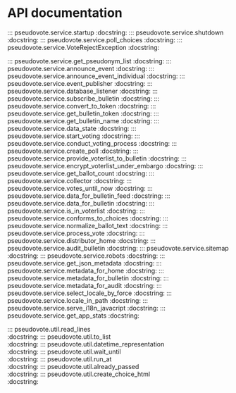 # API documentation

::: pseudovote.service.startup
    :docstring:
::: pseudovote.service.shutdown
    :docstring:
::: pseudovote.service.poll_choices
    :docstring:
::: pseudovote.service.VoteRejectException
    :docstring:

::: pseudovote.service.get_pseudonym_list
    :docstring:
::: pseudovote.service.announce_event
    :docstring:
::: pseudovote.service.announce_event_individual
    :docstring:
::: pseudovote.service.event_publisher
    :docstring:
::: pseudovote.service.database_listener
    :docstring:
::: pseudovote.service.subscribe_bulletin
    :docstring:
::: pseudovote.service.convert_to_token
    :docstring:
::: pseudovote.service.get_bulletin_token
    :docstring:
::: pseudovote.service.get_bulletin_name
    :docstring:
::: pseudovote.service.data_state
    :docstring:
::: pseudovote.service.start_voting
    :docstring:
::: pseudovote.service.conduct_voting_process
    :docstring:
::: pseudovote.service.create_poll
    :docstring:
::: pseudovote.service.provide_voterlist_to_bulletin
    :docstring:
::: pseudovote.service.encrypt_voterlist_under_embargo
    :docstring:
::: pseudovote.service.get_ballot_count
    :docstring:
::: pseudovote.service.collector
    :docstring:
::: pseudovote.service.votes_until_now
    :docstring:
::: pseudovote.service.data_for_bulletin_feed
    :docstring:
::: pseudovote.service.data_for_bulletin
    :docstring:
::: pseudovote.service.is_in_voterlist
    :docstring:
::: pseudovote.service.conforms_to_choices
    :docstring:
::: pseudovote.service.normalize_ballot_text
    :docstring:
::: pseudovote.service.process_vote
    :docstring:
::: pseudovote.service.distributor_home
    :docstring:
::: pseudovote.service.audit_bulletin
    :docstring:
::: pseudovote.service.sitemap
    :docstring:
::: pseudovote.service.robots
    :docstring:
::: pseudovote.service.get_json_metadata
    :docstring:
::: pseudovote.service.metadata_for_home
    :docstring:
::: pseudovote.service.metadata_for_bulletin
    :docstring:
::: pseudovote.service.metadata_for_audit
    :docstring:
::: pseudovote.service.select_locale_by_force
    :docstring:
::: pseudovote.service.locale_in_path
    :docstring:
::: pseudovote.service.serve_i18n_javacript
    :docstring:
::: pseudovote.service.get_app_stats
    :docstring:

::: pseudovote.util.read_lines    
    :docstring:
::: pseudovote.util.to_list    
    :docstring:
::: pseudovote.util.datetime_representation    
    :docstring:
::: pseudovote.util.wait_until    
    :docstring:
::: pseudovote.util.run_at    
    :docstring:
::: pseudovote.util.already_passed    
    :docstring:
::: pseudovote.util.create_choice_html    
    :docstring:
